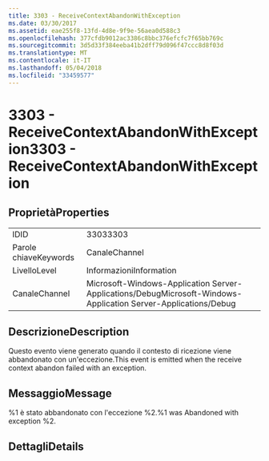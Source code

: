 ```yaml
---
title: 3303 - ReceiveContextAbandonWithException
ms.date: 03/30/2017
ms.assetid: eae255f8-13fd-4d8e-9f9e-56aea0d588c3
ms.openlocfilehash: 377cfdb9012ac3386c8bbc376efcfc7f65bb769c
ms.sourcegitcommit: 3d5d33f384eeba41b2dff79d096f47ccc8d8f03d
ms.translationtype: MT
ms.contentlocale: it-IT
ms.lasthandoff: 05/04/2018
ms.locfileid: "33459577"
---
```

# <a name="3303---receivecontextabandonwithexception"></a><span data-ttu-id="0f988-102">3303 - ReceiveContextAbandonWithException</span><span class="sxs-lookup"><span data-stu-id="0f988-102">3303 - ReceiveContextAbandonWithException</span></span>
## <a name="properties"></a><span data-ttu-id="0f988-103">Proprietà</span><span class="sxs-lookup"><span data-stu-id="0f988-103">Properties</span></span>  
  
|||  
|-|-|  
|<span data-ttu-id="0f988-104">ID</span><span class="sxs-lookup"><span data-stu-id="0f988-104">ID</span></span>|<span data-ttu-id="0f988-105">3303</span><span class="sxs-lookup"><span data-stu-id="0f988-105">3303</span></span>|  
|<span data-ttu-id="0f988-106">Parole chiave</span><span class="sxs-lookup"><span data-stu-id="0f988-106">Keywords</span></span>|<span data-ttu-id="0f988-107">Canale</span><span class="sxs-lookup"><span data-stu-id="0f988-107">Channel</span></span>|  
|<span data-ttu-id="0f988-108">Livello</span><span class="sxs-lookup"><span data-stu-id="0f988-108">Level</span></span>|<span data-ttu-id="0f988-109">Informazioni</span><span class="sxs-lookup"><span data-stu-id="0f988-109">Information</span></span>|  
|<span data-ttu-id="0f988-110">Canale</span><span class="sxs-lookup"><span data-stu-id="0f988-110">Channel</span></span>|<span data-ttu-id="0f988-111">Microsoft-Windows-Application Server-Applications/Debug</span><span class="sxs-lookup"><span data-stu-id="0f988-111">Microsoft-Windows-Application Server-Applications/Debug</span></span>|  
  
## <a name="description"></a><span data-ttu-id="0f988-112">Descrizione</span><span class="sxs-lookup"><span data-stu-id="0f988-112">Description</span></span>  
 <span data-ttu-id="0f988-113">Questo evento viene generato quando il contesto di ricezione viene abbandonato con un'eccezione.</span><span class="sxs-lookup"><span data-stu-id="0f988-113">This event is emitted when the receive context abandon failed with an exception.</span></span>  
  
## <a name="message"></a><span data-ttu-id="0f988-114">Messaggio</span><span class="sxs-lookup"><span data-stu-id="0f988-114">Message</span></span>  
 <span data-ttu-id="0f988-115">%1 è stato abbandonato con l'eccezione %2.</span><span class="sxs-lookup"><span data-stu-id="0f988-115">%1 was Abandoned with exception %2.</span></span>  
  
## <a name="details"></a><span data-ttu-id="0f988-116">Dettagli</span><span class="sxs-lookup"><span data-stu-id="0f988-116">Details</span></span>
